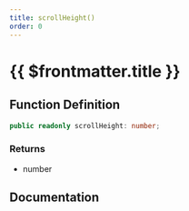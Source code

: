 ```yaml
---
title: scrollHeight()
order: 0
---
```


# {{ $frontmatter.title }}

## Function Definition

```ts
public readonly scrollHeight: number;
```

### Returns

* number

## Documentation

<!--@include: ./parts/scrollHeight.md-->
